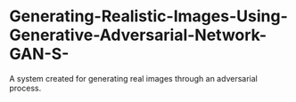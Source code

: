 # Generating-Realistic-Images-Using-Generative-Adversarial-Network-GAN-S-
A system created for generating real images through an adversarial process.

